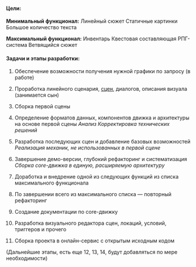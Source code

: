 #### Цели:

**Минимальный функционал:**
Линейный сюжет
Статичные картинки
Большое количество текста

**Максимальный функционал:**
Инвентарь
Квестовая составляющая
РПГ-система
Ветвящийся сюжет
#### Задачи и этапы разработки:

1. Обеспечение возможности получения нужной графики по запросу (в работе)

2. Проработка линейного сценария, [сцен](workflow_scenes/workflow_scenes.md), диалогов, описания визуала (занимается сын)


3. Сборка первой сцены

4. Определение форматов данных, компонентов движка и архитектуры на основе первой сцены
	*Анализ*
	*Корректировка технических решений*

5. Разработка последующих сцен и добавление базовых возможностей
    *Реализация механик, не использованных в первой сцене*

6. Завершение демо-версии, глубокий рефакторинг и систематизация
    *Сборка core-движка в единую, расширяемую архитектуру*

7. Доработка и внедрение одной из следующих функций из списка максимального функционала

8. По завершении всего из максимального списка — повторный рефакторинг

9. Создание документации по core-движку

10. Разработка визуального редактора сцен, локаций, условий, триггеров и прочего

11. Сборка проекта в онлайн-сервис с открытым исходным кодом

(Дальнейшие этапы, есть еще 12, 13, 14, будут добавляться по мере необходимости)